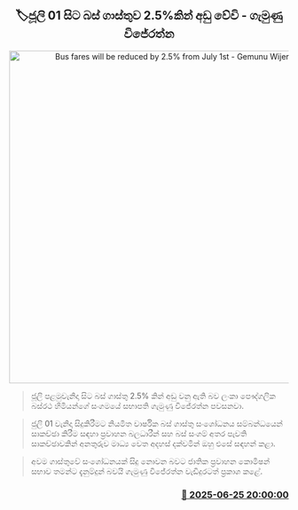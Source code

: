<p align='center'><b><h2 align='center' title='Bus fares will be reduced by 2.5% from July 1st - Gemunu Wijeratne'>🏷ජූලි 01 සිට බස් ගාස්තුව 2.5%කින් අඩු වේවි - ගැමුණු විජේරත්න</h2></b></p>
<p align='center'><img src='https://helakuru.sgp1.cdn.digitaloceanspaces.com/esana/images/lib/gamunu-wijerathne-archived.jpg' width='600' alt='Bus fares will be reduced by 2.5% from July 1st - Gemunu Wijeratne'></p>

> ජූලි පළමුවැනිදා සිට බස් ගාස්තු 2.5% කින් අඩු වනු ඇති බව ලංකා පෞද්ගලික බස්රථ හිමියන්ගේ සංගමයේ සභාපති ගැමුණු විජේරත්න පවසනවා.

> ජුලි 01 වැනිදා සිදුකිරීමට නියමිත වාර්ෂික බස් ගාස්තු සංශෝධනය සම්බන්ධයෙන් සාකච්ඡා කිරීම සඳහා ප්‍රවාහන බලධාරීන් සහ බස් සංගම් අතර පැවති සාකච්ඡාවකින් අනතුරුව මාධ්‍ය වෙත අදහස් දක්වමින් ඔහු එසේ සඳහන් කළා.

> අවම ගාස්තුවේ සංශෝධනයක් සිදු නොවන බවට ජාතික ප්‍රවාහන කොමිෂන් සභාව තමන්ට දැනුම්දුන් බවයි ගැමුණු විජේරත්න වැඩිදුරටත් ප්‍රකාශ ක‍ළේ.



<h3 align='right'><a href='https://www.helakuru.lk/esana/p/111348/'>📅 2025-06-25 20:00:00</a></h3>
